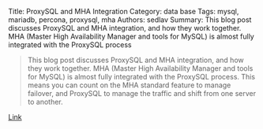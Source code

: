 Title: ProxySQL and MHA Integration
Category: data base
Tags: mysql, mariadb, percona, proxysql, mha
Authors: sedlav
Summary: This blog post discusses ProxySQL and MHA integration, and how they work together. MHA (Master High Availability Manager and tools for MySQL) is almost fully integrated with the ProxySQL process

> This blog post discusses ProxySQL and MHA integration, and how they work together. MHA (Master High Availability Manager and tools for MySQL) is almost fully integrated with the ProxySQL process. This means you can count on the MHA standard feature to manage failover, and ProxySQL to manage the traffic and shift from one server to another.

[Link](https://www.percona.com/blog/2016/09/13/proxysql-and-mha-integration/)
